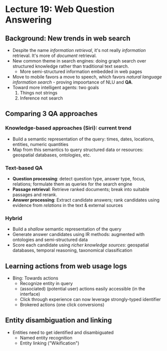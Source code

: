 # Lecture 19: Web Question Answering

## Background: New trends in web search

- Despite the name *information retrieval*, it's not really *information* retrieval. It's more of *document* retrieval.
- New common theme in search engines: doing graph search over structured knowledge rather than traditional text search.
    - More semi-structured information embedded in web pages
- Move to mobile favors a move to speech, which favors *natural language information search* - proving impoortance of NLU and **QA**.
- Toward more intelligent agents: two goals
    1. Things not strings
    2. Inference not search
    
## Comparing 3 QA approaches

### Knowledge-based approaches (Siri): current trend

- Build a semantic representation of the query: times, dates, locations, entities, numeric quantities
- Map from this semantics to query structured data or resources: geospatial databases, ontologies, etc.

### Text-based QA

- **Question processing**: detect question type, answer type, focus, relations; formulate them as queries for the search engine
- **Passage retrieval**: Retrieve ranked documents; break into suitable passages and rerank.
- **Answer processing**: Extract candidate answers; rank candidates using evidence from *relations* in the text & external sources

### Hybrid

- Build a *shallow* semantic representation of the query
- Generate answer candidates using IR methods: augmented with ontologies and semi-structured data
- Score each candidate using *richer knowledge sources*: geospatial databases, temporal reasoning, taxonomical classification

## Learning actions from web usage logs

- Bing: Towards actions
    - Recognize entity in query
    - (associated) (potential user) actions easily accessible (in the interface)
    - Click through experience can now leverage strongly-typed identifier
    - Brokered actions (one click conversions)

## Entity disambiguation and linking

- Entities need to get identified and disambiguated
    - Named entity recognition
    - Entity linking ("Wikification")
    


